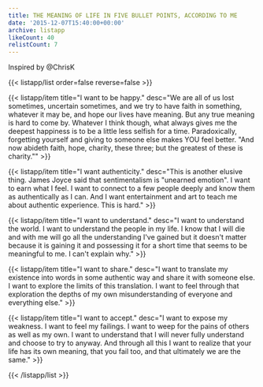 ```yaml
---
title: THE MEANING OF LIFE IN FIVE BULLET POINTS, ACCORDING TO ME
date: '2015-12-07T15:40:00+00:00'
archive: listapp
likeCount: 40
relistCount: 7
---
```


Inspired by @ChrisK

<!--more-->

{{< listapp/list order=false reverse=false >}}

   {{< listapp/item title="I want to be happy."
      desc="We are all of us lost sometimes, uncertain sometimes, and we try to have faith in something, whatever it may be, and hope our lives have meaning. But any true meaning is hard to come by. Whatever I think though, what always gives me the deepest happiness is to be a little less selfish for a time. Paradoxically, forgetting yourself and giving to someone else makes YOU feel better. \"And now abideth faith, hope, charity, these three; but the greatest of these is charity.\"" >}}

   {{< listapp/item title="I want authenticity."
      desc="This is another elusive thing. James Joyce said that sentimentalism is \"unearned emotion\". I want to earn what I feel. I want to connect to a few people deeply and know them as authentically as I can. And I want entertainment and art to teach me about authentic experience. This is hard." >}}

   {{< listapp/item title="I want to understand."
      desc="I want to understand the world. I want to understand the people in my life. I know that I will die and with me will go all the understanding I've gained but it doesn't matter because it is gaining it and possessing it for a short time that seems to be meaningful to me. I can't explain why." >}}

   {{< listapp/item title="I want to share."
      desc="I want to translate my existence into words in some authentic way and share it with someone else. I want to explore the limits of this translation. I want to feel through that exploration the depths of my own misunderstanding of everyone and everything else." >}}

   {{< listapp/item title="I want to accept."
      desc="I want to expose my weakness. I want to feel my failings. I want to weep for the pains of others as well as my own. I want to understand that I will never fully understand and choose to try to anyway. And through all this I want to realize that your life has its own meaning, that you fail too, and that ultimately we are the same." >}}

{{< /listapp/list >}}
